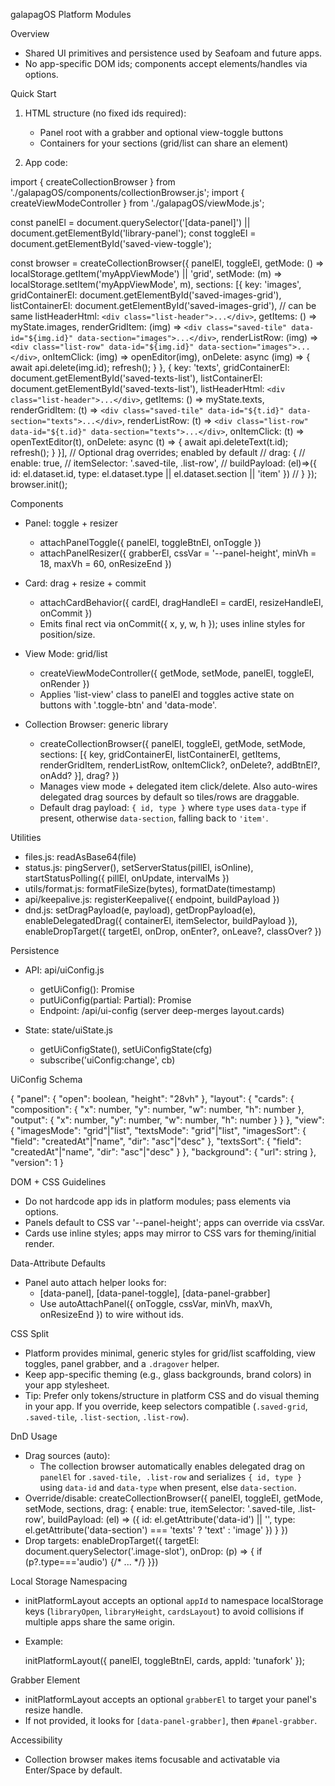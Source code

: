 galapagOS Platform Modules

Overview

- Shared UI primitives and persistence used by Seafoam and future apps.
- No app-specific DOM ids; components accept elements/handles via options.

Quick Start

1) HTML structure (no fixed ids required):
   - Panel root with a grabber and optional view-toggle buttons
   - Containers for your sections (grid/list can share an element)

2) App code:

  import { createCollectionBrowser } from './galapagOS/components/collectionBrowser.js';
  import { createViewModeController } from './galapagOS/viewMode.js';

  const panelEl = document.querySelector('[data-panel]') || document.getElementById('library-panel');
  const toggleEl = document.getElementById('saved-view-toggle');

  const browser = createCollectionBrowser({
    panelEl,
    toggleEl,
    getMode: () => localStorage.getItem('myAppViewMode') || 'grid',
    setMode: (m) => localStorage.setItem('myAppViewMode', m),
    sections: [{
      key: 'images',
      gridContainerEl: document.getElementById('saved-images-grid'),
      listContainerEl: document.getElementById('saved-images-grid'), // can be same
      listHeaderHtml: `<div class="list-header">...</div>`,
      getItems: () => myState.images,
      renderGridItem: (img) => `<div class="saved-tile" data-id="${img.id}" data-section="images">...</div>`,
      renderListRow: (img) => `<div class="list-row" data-id="${img.id}" data-section="images">...</div>`,
      onItemClick: (img) => openEditor(img),
      onDelete: async (img) => { await api.delete(img.id); refresh(); }
    }, {
      key: 'texts',
      gridContainerEl: document.getElementById('saved-texts-list'),
      listContainerEl: document.getElementById('saved-texts-list'),
      listHeaderHtml: `<div class="list-header">...</div>`,
      getItems: () => myState.texts,
      renderGridItem: (t) => `<div class="saved-tile" data-id="${t.id}" data-section="texts">...</div>`,
      renderListRow: (t) => `<div class="list-row" data-id="${t.id}" data-section="texts">...</div>`,
      onItemClick: (t) => openTextEditor(t),
      onDelete: async (t) => { await api.deleteText(t.id); refresh(); }
    }],
    // Optional drag overrides; enabled by default
    // drag: {
    //   enable: true,
    //   itemSelector: '.saved-tile, .list-row',
    //   buildPayload: (el)=>({ id: el.dataset.id, type: el.dataset.type || el.dataset.section || 'item' })
    // }
  });
  browser.init();

Components

- Panel: toggle + resizer
  - attachPanelToggle({ panelEl, toggleBtnEl, onToggle })
  - attachPanelResizer({ grabberEl, cssVar = '--panel-height', minVh = 18, maxVh = 60, onResizeEnd })

- Card: drag + resize + commit
  - attachCardBehavior({ cardEl, dragHandleEl = cardEl, resizeHandleEl, onCommit })
  - Emits final rect via onCommit({ x, y, w, h }); uses inline styles for position/size.

- View Mode: grid/list
  - createViewModeController({ getMode, setMode, panelEl, toggleEl, onRender })
  - Applies 'list-view' class to panelEl and toggles active state on buttons with '.toggle-btn' and 'data-mode'.

- Collection Browser: generic library
  - createCollectionBrowser({ panelEl, toggleEl, getMode, setMode, sections: [{ key, gridContainerEl, listContainerEl, getItems, renderGridItem, renderListRow, onItemClick?, onDelete?, addBtnEl?, onAdd? }], drag? })
  - Manages view mode + delegated item click/delete. Also auto-wires delegated drag sources by default so tiles/rows are draggable.
  - Default drag payload: `{ id, type }` where `type` uses `data-type` if present, otherwise `data-section`, falling back to `'item'`.

Utilities

- files.js: readAsBase64(file)
- status.js: pingServer(), setServerStatus(pillEl, isOnline), startStatusPolling({ pillEl, onUpdate, intervalMs })
- utils/format.js: formatFileSize(bytes), formatDate(timestamp)
- api/keepalive.js: registerKeepalive({ endpoint, buildPayload })
- dnd.js: setDragPayload(e, payload), getDropPayload(e), enableDelegatedDrag({ containerEl, itemSelector, buildPayload }), enableDropTarget({ targetEl, onDrop, onEnter?, onLeave?, classOver? })

Persistence

- API: api/uiConfig.js
  - getUiConfig(): Promise<UiConfig>
  - putUiConfig(partial: Partial<UiConfig>): Promise<UiConfig>
  - Endpoint: /api/ui-config (server deep-merges layout.cards)

- State: state/uiState.js
  - getUiConfigState(), setUiConfigState(cfg)
  - subscribe('uiConfig:change', cb)

UiConfig Schema

{
  "panel": { "open": boolean, "height": "28vh" },
  "layout": {
    "cards": {
      "composition": { "x": number, "y": number, "w": number, "h": number },
      "output": { "x": number, "y": number, "w": number, "h": number }
    }
  },
  "view": {
    "imagesMode": "grid"|"list",
    "textsMode": "grid"|"list",
    "imagesSort": { "field": "createdAt"|"name", "dir": "asc"|"desc" },
    "textsSort": { "field": "createdAt"|"name", "dir": "asc"|"desc" }
  },
  "background": { "url": string },
  "version": 1
}

DOM + CSS Guidelines

- Do not hardcode app ids in platform modules; pass elements via options.
- Panels default to CSS var '--panel-height'; apps can override via cssVar.
- Cards use inline styles; apps may mirror to CSS vars for theming/initial render.

Data-Attribute Defaults

- Panel auto attach helper looks for:
  - [data-panel], [data-panel-toggle], [data-panel-grabber]
  - Use autoAttachPanel({ onToggle, cssVar, minVh, maxVh, onResizeEnd }) to wire without ids.


CSS Split

- Platform provides minimal, generic styles for grid/list scaffolding, view toggles, panel grabber, and a `.dragover` helper.
- Keep app-specific theming (e.g., glass backgrounds, brand colors) in your app stylesheet.
 - Tip: Prefer only tokens/structure in platform CSS and do visual theming in your app. If you override, keep selectors compatible (`.saved-grid`, `.saved-tile`, `.list-section`, `.list-row`).

DnD Usage

- Drag sources (auto):
  - The collection browser automatically enables delegated drag on `panelEl` for `.saved-tile, .list-row` and serializes `{ id, type }` using `data-id` and `data-type` when present, else `data-section`.
- Override/disable:
  createCollectionBrowser({
    panelEl, toggleEl, getMode, setMode, sections,
    drag: {
      enable: true,
      itemSelector: '.saved-tile, .list-row',
      buildPayload: (el) => ({ id: el.getAttribute('data-id') || '', type: el.getAttribute('data-section') === 'texts' ? 'text' : 'image' })
    }
  })
- Drop targets:
  enableDropTarget({ targetEl: document.querySelector('.image-slot'), onDrop: (p) => { if (p?.type==='audio') {/* ... */} }})

Local Storage Namespacing

- initPlatformLayout accepts an optional `appId` to namespace localStorage keys (`libraryOpen`, `libraryHeight`, `cardsLayout`) to avoid collisions if multiple apps share the same origin.
- Example:

  initPlatformLayout({ panelEl, toggleBtnEl, cards, appId: 'tunafork' });

Grabber Element

- initPlatformLayout accepts an optional `grabberEl` to target your panel's resize handle.
- If not provided, it looks for `[data-panel-grabber]`, then `#panel-grabber`.

Accessibility

- Collection browser makes items focusable and activatable via Enter/Space by default.
